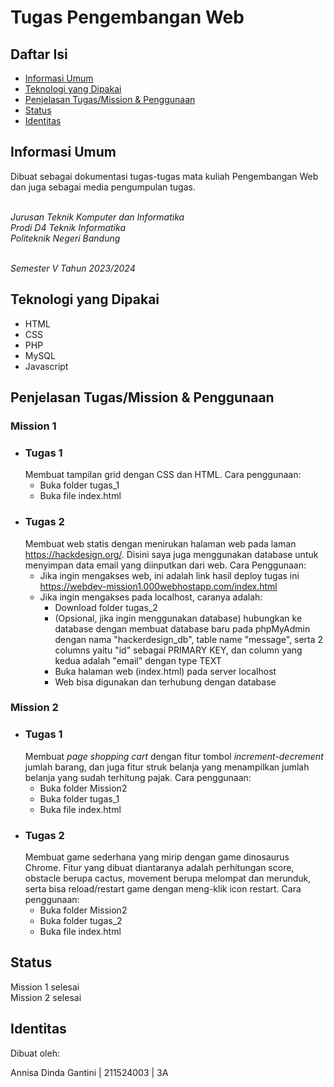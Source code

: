 
# Tugas Pengembangan Web

## Daftar Isi
- [Informasi Umum](#informasi-umum)
- [Teknologi yang Dipakai](#teknologi-yang-dipakai)
- [Penjelasan Tugas/Mission & Penggunaan](#penjelasan-tugas/mission-&-penggunaan)
- [Status](#status)
- [Identitas](#identitas)

<a name="informasi-umum"></a>
## Informasi Umum
Dibuat sebagai dokumentasi tugas-tugas mata kuliah Pengembangan Web dan juga sebagai media pengumpulan tugas.<br><br>

*Jurusan Teknik Komputer dan Informatika*<br>
*Prodi D4 Teknik Informatika*<br>
*Politeknik Negeri Bandung*<br><br>

*Semester V Tahun 2023/2024*

<a name="teknologi-yang-dipakai"></a>
## Teknologi yang Dipakai
- HTML
- CSS
- PHP
- MySQL
- Javascript

<a name="penjelasan-tugas/mission-&-penggunaan"></a>
## Penjelasan Tugas/Mission & Penggunaan
### Mission 1
- ### Tugas 1
  Membuat tampilan grid dengan CSS dan HTML. Cara penggunaan:
    - Buka folder tugas_1
    - Buka file index.html
-  ### Tugas 2
    Membuat web statis dengan menirukan halaman web pada laman https://hackdesign.org/. Disini saya juga menggunakan database untuk menyimpan data email yang diinputkan dari web. Cara Penggunaan:
   - Jika ingin mengakses web, ini adalah link hasil deploy tugas ini https://webdev-mission1.000webhostapp.com/index.html 
   - Jika ingin mengakses pada localhost, caranya adalah:
      - Download folder tugas_2
      - (Opsional, jika ingin menggunakan database) hubungkan ke database dengan membuat database baru pada phpMyAdmin dengan nama "hackerdesign_db", table name "message", serta 2 columns yaitu "id" sebagai PRIMARY KEY, dan column yang kedua adalah "email" dengan type TEXT
      - Buka halaman web (index.html) pada server localhost
      - Web bisa digunakan dan terhubung dengan database
### Mission 2
- ### Tugas 1
  Membuat *page shopping cart* dengan fitur tombol *increment-decrement* jumlah barang, dan juga fitur struk belanja yang menampilkan jumlah belanja yang sudah terhitung pajak. Cara penggunaan:
  - Buka folder Mission2
  - Buka folder tugas_1
  - Buka file index.html
- ### Tugas 2
  Membuat game sederhana yang mirip dengan game dinosaurus Chrome. Fitur yang dibuat diantaranya adalah perhitungan score, obstacle berupa cactus, movement berupa melompat dan merunduk, serta bisa reload/restart game dengan meng-klik icon restart. Cara penggunaan:
  - Buka folder Mission2
  - Buka folder tugas_2
  - Buka file index.html
  
<a name="status"></a>
## Status
Mission 1 selesai <br>
Mission 2 selesai

<a name="identitas"></a>
## Identitas
Dibuat oleh:

Annisa Dinda Gantini | 211524003 | 3A
